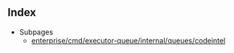 # 

## Index

* Subpages
  * [enterprise/cmd/executor-queue/internal/queues/codeintel](queues/codeintel.md)


